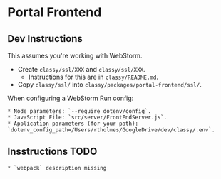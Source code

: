 
# Portal Frontend



## Dev Instructions

This assumes you're working with WebStorm.

* Create `classy/ssl/XXX` and `classy/ssl/XXX`.
	* Instructions for this are in `classy/README.md`.
* Copy `classy/ssl/` into `classy/packages/portal-frontend/ssl/`.

When configuring a WebStorm Run config:

	* Node parameters: `--require dotenv/config`.
	* JavaScript File: `src/server/FrontEndServer.js`.
	* Application parameters (for your path): `dotenv_config_path=/Users/rtholmes/GoogleDrive/dev/classy/.env`.

## Insstructions TODO

    * `webpack` description missing 